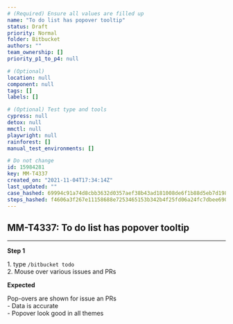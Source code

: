 ```yaml
---
# (Required) Ensure all values are filled up
name: "To do list has popover tooltip"
status: Draft
priority: Normal
folder: Bitbucket
authors: ""
team_ownership: []
priority_p1_to_p4: null

# (Optional)
location: null
component: null
tags: []
labels: []

# (Optional) Test type and tools
cypress: null
detox: null
mmctl: null
playwright: null
rainforest: []
manual_test_environments: []

# Do not change
id: 15984281
key: MM-T4337
created_on: "2021-11-04T17:34:14Z"
last_updated: ""
case_hashed: 69994c91a74d8cbb3632d0357aef38b43ad181008de6f1b88d5eb7d198184c3f665785d7a5fd27a2ef3e5e014b3d9ef9
steps_hashed: f4606a3f267e11158688e7253465153b342b4f25fd06a24fc7dbee690e0333c8e7b7d1468844effe47d915b411243040
---
```


<!-- (Auto-generated) Based on frontmatter's "key" and "name" -->

## MM-T4337: To do list has popover tooltip

---

**Step 1**

1\. type `/bitbucket todo`\
2\. Mouse over various issues and PRs

**Expected**

Pop-overs are shown for issue an PRs\
\- Data is accurate\
\- Popover look good in all themes
